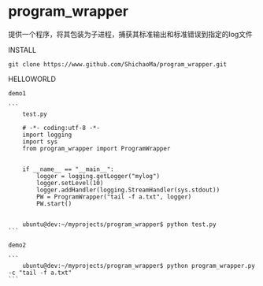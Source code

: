# program_wrapper
提供一个程序，将其包装为子进程，捕获其标准输出和标准错误到指定的log文件


INSTALL

    git clone https://www.github.com/ShichaoMa/program_wrapper.git

HELLOWORLD

    demo1

    ```
        test.py

        # -*- coding:utf-8 -*-
        import logging
        import sys
        from program_wrapper import ProgramWrapper


        if __name__ == "__main__":
            logger = logging.getLogger("mylog")
            logger.setLevel(10)
            logger.addHandler(logging.StreamHandler(sys.stdout))
            PW = ProgramWrapper("tail -f a.txt", logger)
            PW.start()


        ubuntu@dev:~/myprojects/program_wrapper$ python test.py
    ```

    demo2

    ```
        ubuntu@dev:~/myprojects/program_wrapper$ python program_wrapper.py -c "tail -f a.txt"
    ```